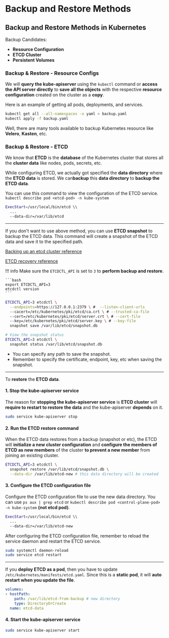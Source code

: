 # Backup and Restore Methods

## Backup and Restore Methods in Kubernetes

Backup Candidates:

- **Resource Configuration**
- **ETCD Cluster**
- **Persistent Volumes**

### Backup & Restore - Resource Configs

We will **query the kube-apiserver** using the `kubectl` command or **access the API server directly** to **save all the objects** with the respective **resource configuration** created on the cluster as a **copy**.

Here is an example of getting all pods, deployments, and services.

```bash
kubectl get all --all-namespaces -o yaml > backup.yaml
kubectl apply -f backup.yaml
```

Well, there are many tools available to backup Kubernetes resource like **Velero**, **Kasten**, etc.

### Backup & Restore - ETCD

We know that **ETCD** is the **database** of the Kubernetes cluster that stores all the **cluster data** like nodes, pods, secrets, etc.

While configuring ETCD, we actually got specified the **data directory** where the **ETCD data** is stored. We can**backup** this **data directory** to **backup the ETCD data**.

You can use this command to view the configuration of the ETCD service. `kubectl describe pod <etcd-pod> -n kube-system`

```bash title="etcd.service" hl_lines="3"
ExecStart=/usr/local/bin/etcd \\
  ...
  --data-dir=/var/lib/etcd
```

---
If you don't want to use above method, you can use **ETCD snapshot** to backup the ETCD data. This command will create a snapshot of the ETCD data and save it to the specified path.

[Backing up an etcd cluster reference](https://kubernetes.io/docs/tasks/administer-cluster/configure-upgrade-etcd/#backing-up-an-etcd-cluster)

[ETCD recovery reference](https://github.com/etcd-io/website/blob/main/content/en/docs/v3.5/op-guide/recovery.md)

!!! info
    Make sure the `ETCDCTL_API` is set to `3` to **perform backup and restore**. 

    ```bash
    export ETCDCTL_API=3
    etcdctl version
    ```


```bash
ETCDCTL_API=3 etcdctl \
  --endpoints=https://127.0.0.1:2379 \ #  --listen-client-urls
  --cacert=/etc/kubernetes/pki/etcd/ca.crt \ # --trusted-ca-file
  --cert=/etc/kubernetes/pki/etcd/server.crt \ # --cert-file
  --key=/etc/kubernetes/pki/etcd/server.key \ # --key-file
  snapshot save /var/lib/etcd/snapshot.db

# View the snapshot status
ETCDCTL_API=3 etcdctl \
  snapshot status /var/lib/etcd/snapshot.db
```

- You can specify any path to save the snapshot.
- Remember to specify the certificate, endpoint, key, etc when saving the snapshot.

---
To **restore** the **ETCD data**.

#### 1. Stop the kube-apiserver service

The reason for **stopping the kube-apiserver service** is **ETCD cluster** will **require to restart to restore the data** and the kube-apiserver **depends** on it.

```bash
sudo service kube-apiserver stop
```

#### 2. Run the ETCD restore command

When the ETCD data restores from a backup (snapshot or etc), the ETCD will **initialize a new cluster configuration** and **configure the members of ETCD as new members** of the cluster **to prevent a new member** from joining an existing cluster.

```bash
ETCDCTL_API=3 etcdctl \
  snapshot restore /var/lib/etcd/snapshot.db \
  --data-dir /var/lib/etcd-new # this data directory will be created
```

#### 3. Configure the ETCD configuration file

Configure the ETCD configuration file to use the new data directory. You can use `ps aux | grep etcd` or `kubectl describe pod <control-plane-pod> -n kube-system` **(not etcd pod)**.

```bash title="etcd.service" hl_lines="3"
ExecStart=/usr/local/bin/etcd \\
  ...
  --data-dir=/var/lib/etcd-new
```

After configuring the ETCD configuration file, remember to reload the service daemon and restart the ETCD service.

```bash
sudo systemctl daemon-reload
sudo service etcd restart
```

---
If you **deploy ETCD as a pod**, then you have to update `/etc/kubernetes/manifests/etcd.yaml`. Since this is a **static pod**, it will **auto restart when you update the file**.

```yaml title="/etc/kubernetes/manifests/etcd.yaml" hl_lines="3"
volumes:
- hostPath:
    path: /var/lib/etcd-from-backup # new directory
    type: DirectoryOrCreate
  name: etcd-data
```

#### 4. Start the kube-apiserver service

```bash
sudo service kube-apiserver start
```
